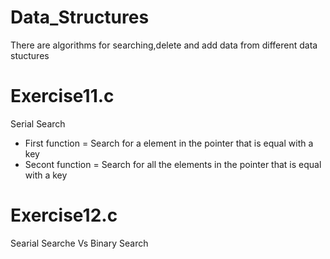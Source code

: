 # Data_Structures
There are algorithms for searching,delete and add data from different data stuctures 

# Exercise11.c
Serial Search 
  - First function = Search for a element in the pointer that is equal with a key 
  - Secont function = Search for all the elements in the pointer that is equal with a key 


# Exercise12.c
Searial Searche Vs Binary Search
